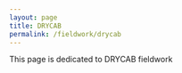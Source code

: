```yaml
---
layout: page
title: DRYCAB
permalink: /fieldwork/drycab
---
```


This page is dedicated to DRYCAB fieldwork
